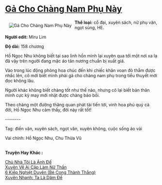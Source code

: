 <a href="https://utruyen.com/truyen/ga-cho-chang-nam-phu-nay/19083/" title="Gả Cho Chàng Nam Phụ Này"><h1>Gả Cho Chàng Nam Phụ Này</h1></a><div style="display:table"><img align="right" style="float: left; padding: 10px;" src="https://utruyen.com/images/story/200x260/ga-cho-chang-nam-phu-nay.jpg" alt="Gả Cho Chàng Nam Phụ Này"><b>Thể loại:</b> cổ đại, xuyên sách, nữ phụ văn, ngọt sủng, HE.<p></p><b>Người edit:</b> Miru Lim<p></p><b>Độ dài:</b> 158 chương<p></p>Hồ Ngọc Nhu không biết tại sao linh hồn mình lại xuyên qua tới một nơi xa lạ đã vậy trên người đang mặc áo tân nương chuẩn bị xuất giá.<p></p>Vào trong lúc động phòng hoa chúc đến khi chiếc khăn voan đỏ thẫm được nhấc lên, cô mới biết mình phải gả cho chàng nam phụ trong tiểu thuyết mới đọc không lâu.<p></p>Người khác không biết chàng tốt như thế nào, nhưng cô lại biết bản thân mình cực kỳ may mới nhặt được chàng bảo bối.<p></p>Theo chàng một đường thăng quan phát tài tiến tới, vinh hoa phú quý cả đời, Hồ Ngọc Nhu cảm thấy, đời này rất tốt!<p></p>--------<p></p>Tag: điền văn, xuyên sách, ngọt văn, xuyên không, cuộc sống áo vải<p></p>Vai chính: Hồ Ngọc Nhu, Chu Thừa Vũ</div><p><br><b>Truyện Hay Khác :</b></p><a href="https://utruyen.com/truyen/chu-nha-toi-la-anh-de/19277/" alt="Chủ Nhà Tôi Là Ảnh Đế">Chủ Nhà Tôi Là Ảnh Đế</a><br/><a href="https://truyenngontinhay.wordpress.com/2019/10/03/xuyen-ve-ai-cap-lam-nu-than/" alt="Xuyên Về Ai Cập Làm Nữ Thần">Xuyên Về Ai Cập Làm Nữ Thần</a><br/><a href="https://github.com/quanluxury/ngontinhhot/tree/master/truyenhay/21823/" alt="6 Kiếp Nghiệt Duyên (Bẻ Cong Thành Thẳng)">6 Kiếp Nghiệt Duyên (Bẻ Cong Thành Thẳng)</a><br/><a href="https://truyenngontinhay.wordpress.com/2019/10/03/xuyen-nhanh-ta-la-dam-de/" alt="Xuyên Nhanh: Ta Là Dâm Đế">Xuyên Nhanh: Ta Là Dâm Đế</a><br/>